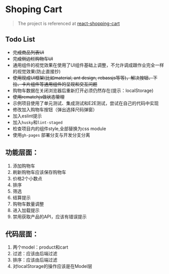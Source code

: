 # Shoping Cart

> The project is referenced at [react-shopping-cart](https://github.com/jeffersonRibeiro/react-shopping-cart)

## Todo List
- ~~完成商品列表UI~~
- ~~完成侧边栏购物车UI~~
- 通⽤组件的视觉效果在使⽤了UI组件基础上调整，不允许调成跟作业完全⼀样的视觉效果(防⽌直接抄)
- ~~使⽤现成UI框架(⽐如material, ant design, rebassjs等等)，解决按钮、下拉、卡⽚组件等通⽤组件的呈现和交互问题~~
- 购物⻋数据在关闭浏览器后重新打开必须仍然存在(提示：localStorage)
- ~~使⽤rematchjs做状态管理~~
- 示例项⽬使⽤了单元测试、集成测试和E2E测试，尝试在⾃⼰的代码中实现
- 修改加入购物车按钮（弹出选择尺码弹窗）
- 加入eslint提示
- 加入`husky`和`lint-staged`
- 检查项目内的组件style,全部替换为css module
- 使用`gh-pages` 部署分支与开发分支分离

## 功能层面：
1. 添加购物车
2. 刷新购物车应该保存购物车
3. 价格2个小数点
4. 排序
5. 筛选
6. 结算提示
7. 购物车数量调整
8. 进入加载提示
9. 禁用获取产品的API，应该有错误提示

## 代码层面：
1. 两个model：product和cart
2. 过滤：应该由后端过滤
3. 排序：应该由后端过滤
4. 对localStorage的操作应该是在Model层
